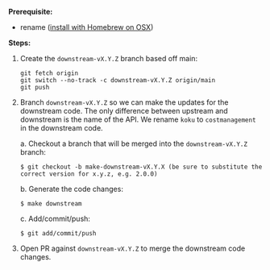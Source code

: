 **Prerequisite:**
* rename ([install with Homebrew on OSX](https://formulae.brew.sh/formula/rename#default))

**Steps:**

1. Create the `downstream-vX.Y.Z` branch based off main:
    ```
    git fetch origin
    git switch --no-track -c downstream-vX.Y.Z origin/main
    git push
    ```

2. Branch `downstream-vX.Y.Z` so we can make the updates for the downstream code. The only difference between upstream and downstream is the name of the API. We rename `koku` to `costmanagement` in the downstream code.

    a. Checkout a branch that will be merged into the `downstream-vX.Y.Z` branch:
    ```
    $ git checkout -b make-downstream-vX.Y.X (be sure to substitute the correct version for x.y.z, e.g. 2.0.0)
    ```

    b. Generate the code changes:
    ```
    $ make downstream
    ```

    c. Add/commit/push:
    ```
    $ git add/commit/push
    ```

3. Open PR against `downstream-vX.Y.Z` to merge the downstream code changes.
